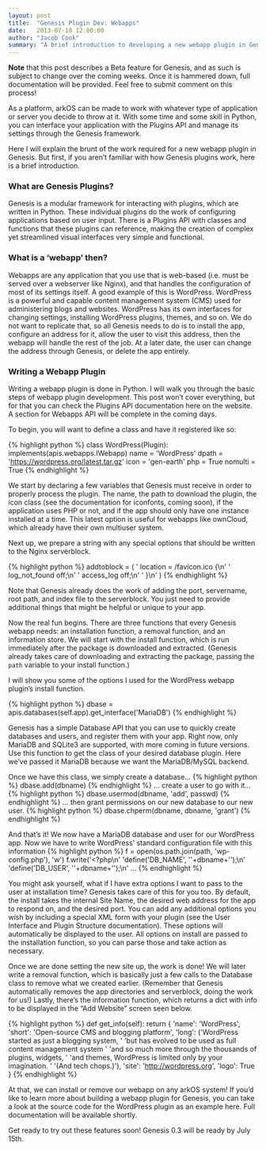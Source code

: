 ```yaml
---
layout: post
title:  "Genesis Plugin Dev: Webapps"
date:   2013-07-10 12:00:00
author: "Jacob Cook"
summary: "A brief introduction to developing a new webapp plugin in Genesis."
---
```

**Note** that this post describes a Beta feature for Genesis, and as such is subject to change over the coming weeks. Once it is hammered down, full documentation will be provided. Feel free to submit comment on this process!

As a platform, arkOS can be made to work with whatever type of application or server you decide to throw at it. With some time and some skill in Python, you can interface your application with the Plugins API and manage its settings through the Genesis framework.

Here I will explain the brunt of the work required for a new webapp plugin in Genesis. But first, if you aren’t familiar with how Genesis plugins work, here is a brief introduction.

### What are Genesis Plugins?

Genesis is a modular framework for interacting with plugins, which are written in Python. These individual plugins do the work of configuring applications based on user input. There is a Plugins API with classes and functions that these plugins can reference, making the creation of complex yet streamlined visual interfaces very simple and functional.


### What is a ‘webapp’ then?

Webapps are any application that you use that is web-based (i.e. must be served over a webserver like Nginx), and that handles the configuration of most of its settings itself. A good example of this is WordPress. WordPress is a powerful and capable content management system (CMS) used for administering blogs and websites. WordPress has its own interfaces for changing settings, installing WordPress plugins, themes, and so on. We do not want to replicate that, so all Genesis needs to do is to install the app, configure an address for it, allow the user to visit this address, then the webapp will handle the rest of the job. At a later date, the user can change the address through Genesis, or delete the app entirely.


### Writing a Webapp Plugin

Writing a webapp plugin is done in Python. I will walk you through the basic steps of webapp plugin development. This post won’t cover everything, but for that you can check the Plugins API documentation here on the website. A section for Webapps API will be complete in the coming days.

To begin, you will want to define a class and have it registered like so:

{% highlight python %}
class WordPress(Plugin):
	implements(apis.webapps.IWebapp)
	name = 'WordPress'
	dpath = 'https://wordpress.org/latest.tar.gz'
	icon = 'gen-earth'
	php = True
	nomulti = True
{% endhighlight %}

We start by declaring a few variables that Genesis must receive in order to properly process the plugin. The name, the path to download the plugin, the icon class (see the documentation for iconfonts, coming soon), if the application uses PHP or not, and if the app should only have one instance installed at a time. This latest option is useful for webapps like ownCloud, which already have their own multiuser system.

Next up, we prepare a string with any special options that should be written to the Nginx serverblock.

{% highlight python %}
addtoblock = (
	'	location = /favicon.ico {\n'
	'		log_not_found off;\n'
	'		access_log off;\n'
	'	}\n'
)
{% endhighlight %}

Note that Genesis already does the work of adding the port, servername, root path, and index file to the serverblock. You just need to provide additional things that might be helpful or unique to your app.

Now the real fun begins. There are three functions that every Genesis webapp needs: an installation function, a removal function, and an information store. We will start with the install function, which is run immediately after the package is downloaded and extracted. (Genesis already takes care of downloading and extracting the package, passing the `path` variable to your install function.)

I will show you some of the options I used for the WordPress webapp plugin’s install function.

{% highlight python %}
dbase = apis.databases(self.app).get_interface('MariaDB')
{% endhighlight %}

Genesis has a simple Database API that you can use to quickly create databases and users, and register them with your app. Right now, only MariaDB and SQLite3 are supported, with more coming in future versions. Use this function to get the class of your desired database plugin. Here we’ve passed it MariaDB because we want the MariaDB/MySQL backend.

Once we have this class, we simply create a database…
{% highlight python %}
dbase.add(dbname)
{% endhighlight %}
… create a user to go with it…
{% highlight python %}
dbase.usermod(dbname, 'add', passwd)
{% endhighlight %}
… then grant permissions on our new database to our new user.
{% highlight python %}
dbase.chperm(dbname, dbname, 'grant')
{% endhighlight %}

And that’s it! We now have a MariaDB database and user for our WordPress app. Now we have to write WordPress’ standard configuration file with this information
{% highlight python %}
f = open(os.path.join(path, 'wp-config.php'), 'w')
f.write('<?php\n'
		'define(\'DB_NAME\', \''+dbname+'\');\n'
		'define(\'DB_USER\', \''+dbname+'\');\n'
		...
{% endhighlight %}

You might ask yourself, what if I have extra options I want to pass to the user at installation time? Genesis takes care of this for you too. By default, the install takes the internal Site Name, the desired web address for the app to respond on, and the desired port. You can add any additional options you wish by including a special XML form with your plugin (see the User Interface and Plugin Structure documentation). These options will automatically be displayed to the user. All options on install are passed to the installation function, so you can parse those and take action as necessary.

Once we are done setting the new site up, the work is done! We will later write a removal function, which is basically just a few calls to the Database class to remove what we created earlier. (Remember that Genesis automatically removes the app directories and serverblock, doing the work for us!) Lastly, there’s the information function, which returns a dict with info to be displayed in the “Add Website” screen seen below.

{% highlight python %}
def get_info(self):
	return {
		'name': 'WordPress',
		'short': 'Open-source CMS and blogging platform',
		'long': ('WordPress started as just a blogging system, '
				'but has evolved to be used as full content management system '
				'and so much more through the thousands of plugins, widgets, '
				'and themes, WordPress is limited only by your imagination. '
				'(And tech chops.)'),
		'site': 'http://wordpress.org',
		'logo': True
	}
{% endhighlight %}

At that, we can install or remove our webapp on any arkOS system! If you’d like to learn more about building a webapp plugin for Genesis, you can take a look at the source code for the WordPress plugin as an example here. Full documentation will be available shortly.

Get ready to try out these features soon! Genesis 0.3 will be ready by July 15th.
